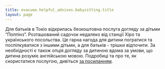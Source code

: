 ```yaml
---
title: evacuee.helpful_advises.babysitting.title
layout: page
---
```


Для батьків в Токіо відкрилась безкоштовна послуга догляду за дітьми “Поппінз”. Розташований садочок недалеко від станції Хіро та українського посольства. Це гарна нагода для дитини погратися та поспілкуватися з іншими дітьми, а для батьків - трішки відпочити. За необхідності є також опція догляду за дитиною вдома за умови, що дитина розуміє англійською мовою. Подробиці та про те, як скористатися послугою, дивіться [за посиланням](https://www.poppins.co.jp/familycare/wp/wp-content/uploads/2022/06/325a453cd13c0e2979dec47732002624.pdf?fbclid=IwAR3YS8PTITMR8CFI1MKXrJDjbswT6W-DH1ikXaPlxOKU6dUY2sLnWsGQuUU&fs=e&s=cl).
